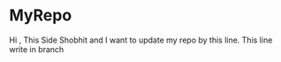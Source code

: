 # MyRepo
Hi , This Side Shobhit and I want to update my repo by this line.
This line write in branch 